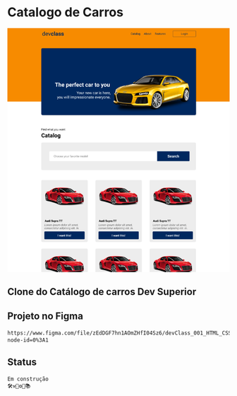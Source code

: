 # Catalogo de Carros

![](https://github.com/EmilcyFelipe/Catalogo_de_carros/blob/master/catalogo%20de%20carros.png)

## Clone do Catálogo de carros Dev Superior

## Projeto no Figma

    https://www.figma.com/file/zEdDGF7hn1AOmZHfI04Sz6/devClass_001_HTML_CSS?node-id=0%3A1

## Status
    Em construção
    🛠⚒🧱⚙🚀📚
